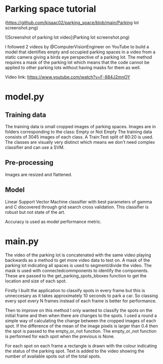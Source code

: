# Parking space tutorial

(https://github.com/kisaac02/parking_space/blob/main/Parking lot screenshot.png)

![Screenshot of parking lot video](Parking lot screenshot.png)

I followed 2 videos by @ComputerVisionEngineer on YouTube to build a model that identifies empty and occupied parking spaces in a video from a static camera giving a birds eye perspective of a parking lot. The method requires a mask of the parking lot which means that the code cannot be applied to other parking lots without having masks for them as well.

Video link:
https://www.youtube.com/watch?v=F-884J2mnOY


# model.py
## Training data
The training data is small cropped images of parking spaces. Images are in folders corresponding to the class: Empty or Not Empty
The training data consists of 3045 images of each class. A Train:Test split of 80:20 is used.
The classes are visually very distinct which means we don't need complex classifier and can use a SVM.

## Pre-processing
Images are resized and flattened.

## Model
Linear Support Vector Machine classifier with best parameters of gamma and C discovered through grid search cross validation.
This classifier is robust but not state of the art.

Accuracy is used as model performance metric.

# main.py
The video of the parking lot is concatenated with the same video playing backwards as a method to get more video data to test on.
A mask of the parking lot indicating all spaces is used to segment/divide the video.
The mask is used with connectedcommponents to identify the components.
These are passed to the get_parking_spots_bboxes function to get the location and size of each spot.

Firstly I built the application to classify spots in every frame but this is unneccesary as it takes approximately 10 seconds to park a car. So classing every spot every N frames instead of each frame is better for performance.

Then to improve on this method I only wanted to classify the spots on the initial frame and then when there are changes to the spots. I used a round a simple way of calculating the change between the cropped images of each spot. If the difference of the mean of the image pixels is larger than 0.4 then the spot is passed to the empty_or_not function.
The empty_or_not function is performed for each spot when the previous is None.

For each spot on each frame a rectangle is drawn with the colour indicating the status of the parking spot.
Text is added to the video showing the number of available spots out of the total spots.

